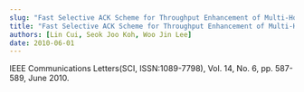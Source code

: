 ```yaml
---
slug: "Fast Selective ACK Scheme for Throughput Enhancement of Multi-Homed SCTP Hosts"
title: "Fast Selective ACK Scheme for Throughput Enhancement of Multi-Homed SCTP Hosts"
authors: [Lin Cui, Seok Joo Koh, Woo Jin Lee]
date: 2010-06-01
---
```


IEEE Communications Letters(SCI, ISSN:1089-7798), Vol. 14, No. 6, pp. 587-589, June 2010.

